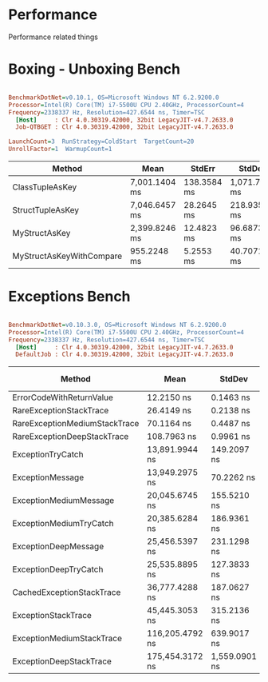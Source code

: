 # Performance
Performance related things



# Boxing - Unboxing Bench

``` ini

BenchmarkDotNet=v0.10.1, OS=Microsoft Windows NT 6.2.9200.0
Processor=Intel(R) Core(TM) i7-5500U CPU 2.40GHz, ProcessorCount=4
Frequency=2338337 Hz, Resolution=427.6544 ns, Timer=TSC
  [Host]     : Clr 4.0.30319.42000, 32bit LegacyJIT-v4.7.2633.0
  Job-QTBGET : Clr 4.0.30319.42000, 32bit LegacyJIT-v4.7.2633.0

LaunchCount=3  RunStrategy=ColdStart  TargetCount=20  
UnrollFactor=1  WarmupCount=1  

```
Method | Mean | StdErr | StdDev | Median | Gen 0 | Gen 1 | Gen 2 | Allocated
------------------------- | -------------- | ------------ | -------------- |-------------- | ------------ | ------------ |---------- | ----------
ClassTupleAsKey | 7,001.1404 ms | 138.3584 ms | 1,071.7192 ms | 6,607.0421 ms | 101050.0000 |  37550.0000 | 4050.0000 | 600.71 MB |
StructTupleAsKey | 7,046.6457 ms |  28.2645 ms |   218.9356 ms | 6,958.6388 ms | 638950.0000 | 135050.0000 | 6000.0000 |   1.65 GB |
MyStructAsKey | 2,399.8246 ms |  12.4823 ms |    96.6873 ms | 2,388.9916 ms | 127100.0000 |  49550.0000 | 4050.0000 |    765 MB | 
MyStructAsKeyWithCompare |   955.2248 ms |   5.2553 ms |    40.7071 ms |   938.4278 ms |  11950.0000 |   8900.0000 | 2950.0000 |   59.6 MB |







# Exceptions Bench

``` ini

BenchmarkDotNet=v0.10.3.0, OS=Microsoft Windows NT 6.2.9200.0
Processor=Intel(R) Core(TM) i7-5500U CPU 2.40GHz, ProcessorCount=4
Frequency=2338337 Hz, Resolution=427.6544 ns, Timer=TSC
  [Host]     : Clr 4.0.30319.42000, 32bit LegacyJIT-v4.7.2633.0
  DefaultJob : Clr 4.0.30319.42000, 32bit LegacyJIT-v4.7.2633.0


```
 |                        Method |            Mean |        StdDev |    Scaled | Scaled-StdDev |
 |------------------------------ |---------------- |-------------- |---------- |-------------- |
 |      ErrorCodeWithReturnValue |      12.2150 ns |     0.1463 ns |      1.00 |          0.00 |
 |       RareExceptionStackTrace |      26.4149 ns |     0.2138 ns |      2.16 |          0.03 |
 | RareExceptionMediumStackTrace |      70.1164 ns |     0.4487 ns |      5.74 |          0.07 |
 |   RareExceptionDeepStackTrace |     108.7963 ns |     0.9961 ns |      8.91 |          0.13 |
 |             ExceptionTryCatch |  13,891.9944 ns |   149.2097 ns |  1,137.44 |         17.51 |
 |              ExceptionMessage |  13,949.2975 ns |    70.2262 ns |  1,142.13 |         14.14 |
 |        ExceptionMediumMessage |  20,045.6745 ns |   155.5210 ns |  1,641.28 |         22.37 |
 |       ExceptionMediumTryCatch |  20,385.6284 ns |   186.9361 ns |  1,669.12 |         24.09 |
 |          ExceptionDeepMessage |  25,456.5397 ns |   231.1298 ns |  2,084.31 |         29.94 |
 |         ExceptionDeepTryCatch |  25,535.8895 ns |   127.3833 ns |  2,090.80 |         25.86 |
 |     CachedExceptionStackTrace |  36,777.4288 ns |   187.0627 ns |  3,011.23 |         37.36 |
 |           ExceptionStackTrace |  45,445.3053 ns |   315.2136 ns |  3,720.93 |         49.18 |
 |     ExceptionMediumStackTrace | 116,205.4792 ns |   639.9017 ns |  9,514.56 |        119.63 |
 |       ExceptionDeepStackTrace | 175,454.3172 ns | 1,559.0901 ns | 14,365.68 |        204.93 |
